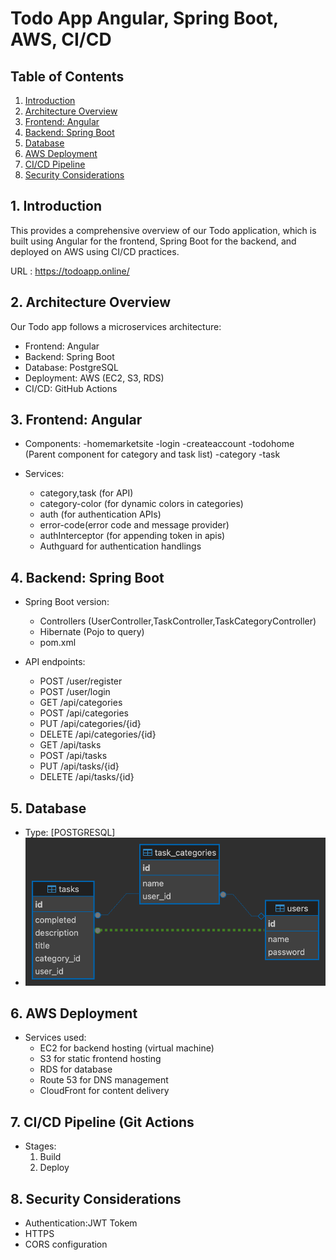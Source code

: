 # Todo App  Angular, Spring Boot, AWS, CI/CD

## Table of Contents
1. [Introduction](#introduction)
2. [Architecture Overview](#architecture-overview)
3. [Frontend: Angular](#frontend-angular)
4. [Backend: Spring Boot](#backend-spring-boot)
5. [Database](#database)
6. [AWS Deployment](#aws-deployment)
7. [CI/CD Pipeline](#cicd-pipeline)
8. [Security Considerations](#security-considerations)


## 1. Introduction
This provides a comprehensive overview of our Todo application, which is built using Angular for the frontend, Spring Boot for the backend, and deployed on AWS using CI/CD practices. 

URL : https://todoapp.online/


## 2. Architecture Overview

Our Todo app follows a microservices architecture:
- Frontend: Angular 
- Backend: Spring Boot
- Database: PostgreSQL
- Deployment: AWS (EC2, S3, RDS)
- CI/CD: GitHub Actions


## 3. Frontend: Angular
- Components:
  -homemarketsite
  -login
  -createaccount
  -todohome (Parent component for category and task list)
  -category
  -task


- Services:
  - category,task (for API)
  - category-color (for dynamic colors in categories)
  - auth (for authentication APIs)
  - error-code(error code and message provider)
  - authInterceptor (for appending token in apis)
  - Authguard for authentication handlings


## 4. Backend: Spring Boot
- Spring Boot version:
  - Controllers (UserController,TaskController,TaskCategoryController)
  - Hibernate (Pojo to query)
  - pom.xml


- API endpoints: 
  - POST /user/register
  - POST /user/login
  - GET /api/categories
  - POST /api/categories
  - PUT /api/categories/{id}
  - DELETE /api/categories/{id}
  - GET /api/tasks
  - POST /api/tasks
  - PUT /api/tasks/{id}
  - DELETE /api/tasks/{id}

  

## 5. Database
- Type: [POSTGRESQL]
- ![DB Design](src/assets/images/dbdesign.png)



## 6. AWS Deployment
- Services used:
  - EC2 for backend hosting (virtual machine)
  - S3 for static frontend hosting
  - RDS for database
  - Route 53 for DNS management
  - CloudFront for content delivery



## 7. CI/CD Pipeline (Git Actions
- Stages:
  1. Build
  2. Deploy 


## 8. Security Considerations
- Authentication:JWT Tokem
- HTTPS 
- CORS configuration

